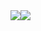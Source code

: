 <div align="center">
  <div style="display: flex;">
    <img src="https://github-readme-stats.vercel.app/api?username=carlosmolmelstet&show_icons=true&theme=material-palenight&count_private=true" style="vertical-align: top;" />
    <img src="https://github-readme-stats.vercel.app/api/top-langs/?username=carlosmolmelstet&layout=compact&theme=material-palenight&count_private=true" />
  </div>
</div>

